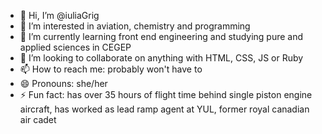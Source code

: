 - 👋 Hi, I’m @iuliaGrig
- 👀 I’m interested in aviation, chemistry and programming
- 🌱 I’m currently learning front end engineering and studying pure and applied sciences in CEGEP
- 💞️ I’m looking to collaborate on anything with HTML, CSS, JS or Ruby
- 📫 How to reach me: probably won't have to
- 😄 Pronouns: she/her
- ⚡ Fun fact: has over 35 hours of flight time behind single piston engine aircraft, has worked as lead ramp agent at YUL, former royal canadian air cadet

<!---
iuliaGrig/iuliaGrig is a ✨ special ✨ repository because its `README.md` (this file) appears on your GitHub profile.
You can click the Preview link to take a look at your changes.
--->
